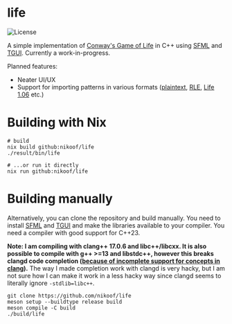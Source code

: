# life

![License](https://img.shields.io/github/license/nikoof/life)

A simple implementation of [Conway's Game of Life](https://en.wikipedia.org/wiki/Conway%27s_Game_of_Life) in C++ using [SFML](https://www.sfml-dev.org/) and [TGUI](https://tgui.eu/). Currently a work-in-progress.

Planned features:

- Neater UI/UX
- Support for importing patterns in various formats ([plaintext](https://conwaylife.com/wiki/Plaintext), [RLE](https://conwaylife.com/wiki/Run_Length_Encoded), [Life 1.06](https://conwaylife.com/wiki/Life_1.06) etc.)

# Building with Nix

```shell
# build
nix build github:nikoof/life
./result/bin/life

# ...or run it directly
nix run github:nikoof/life
```

# Building manually

Alternatively, you can clone the repository and build manually. You need to install [SFML](https://www.sfml-dev.org/) and [TGUI](https://tgui.eu/) and make the libraries available to your compiler.
You need a compiler with good support for C++23.

**Note: I am compiling with clang++ 17.0.6 and libc++/libcxx. It is also possible to compile with g++ >=13 and libstdc++, however this breaks clangd code completion ([because of incomplete support for concepts in clang](https://github.com/clangd/clangd/discussions/1876)).**
The way I made completion work with clangd is very hacky, but I am not sure how I can make it work in a less hacky way since clangd seems to literally ignore `-stdlib=libc++`.

```shell
git clone https://github.com/nikoof/life
meson setup --buildtype release build
meson compile -C build
./build/life
```
